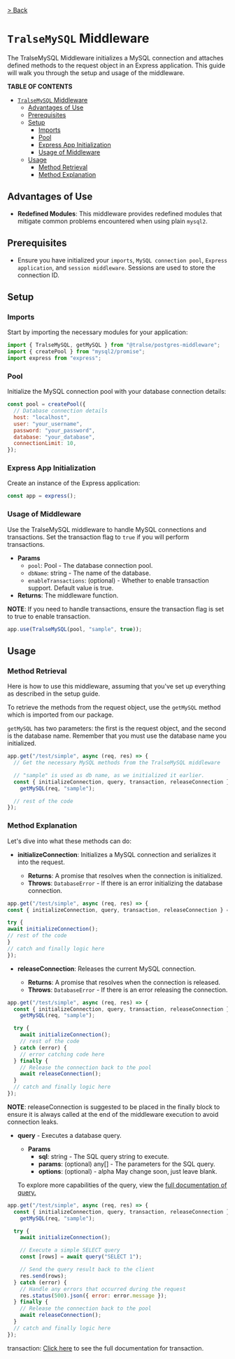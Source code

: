 [> Back](../README.md)

# `TralseMySQL` Middleware

The TralseMySQL Middleware initializes a MySQL connection and attaches defined methods to the request object in an Express application. This guide will walk you through the setup and usage of the middleware.

**TABLE OF CONTENTS**

- [`TralseMySQL` Middleware](#tralsemysql-middleware)
  - [Advantages of Use](#advantages-of-use)
  - [Prerequisites](#prerequisites)
  - [Setup](#setup)
    - [Imports](#imports)
    - [Pool](#pool)
    - [Express App Initialization](#express-app-initialization)
    - [Usage of Middleware](#usage-of-middleware)
  - [Usage](#usage)
    - [Method Retrieval](#method-retrieval)
    - [Method Explanation](#method-explanation)

## Advantages of Use

- **Redefined Modules**: This middleware provides redefined modules that mitigate common problems encountered when using plain `mysql2`.

## Prerequisites

- Ensure you have initialized your `imports`, `MySQL connection pool`, `Express application`, and `session middleware`. Sessions are used to store the connection ID.

## Setup

### Imports

Start by importing the necessary modules for your application:

```javascript
import { TralseMySQL, getMySQL } from "@tralse/postgres-middleware";
import { createPool } from "mysql2/promise";
import express from "express";
```

### Pool

Initialize the MySQL connection pool with your database connection details:

```javascript
const pool = createPool({
  // Database connection details
  host: "localhost",
  user: "your_username",
  password: "your_password",
  database: "your_database",
  connectionLimit: 10,
});
```

### Express App Initialization

Create an instance of the Express application:

```javascript
const app = express();
```

### Usage of Middleware

Use the TralseMySQL middleware to handle MySQL connections and transactions. Set the transaction flag to `true` if you will perform transactions.

- **Params**
  - `pool`: Pool - The database connection pool.
  - `dbName`: string - The name of the database.
  - `enableTransactions`: (optional) - Whether to enable transaction support. Default value is true.
- **Returns**: The middleware function.

**NOTE**: If you need to handle transactions, ensure the transaction flag is set to true to enable transaction.

```javascript
app.use(TralseMySQL(pool, "sample", true));
```

## Usage

### Method Retrieval

Here is how to use this middleware, assuming that you've set up everything as described in the setup guide.

To retrieve the methods from the request object, use the `getMySQL` method which is imported from our package.

`getMySQL` has two parameters: the first is the request object, and the second is the database name. Remember that you must use the database name you initialized.

```javascript
app.get("/test/simple", async (req, res) => {
  // Get the necessary MySQL methods from the TralseMySQL middleware

  // "sample" is used as db name, as we initialized it earlier.
  const { initializeConnection, query, transaction, releaseConnection } =
    getMySQL(req, "sample");

  // rest of the code
});
```

### Method Explanation

Let's dive into what these methods can do:

- **initializeConnection**: Initializes a MySQL connection and serializes it into the request.

  - **Returns**: A promise that resolves when the connection is initialized.
  - **Throws**: `DatabaseError` - If there is an error initializing the database connection.

```javascript
app.get("/test/simple", async (req, res) => {
const { initializeConnection, query, transaction, releaseConnection } = getMySQL(req, "sample");

try {
await initializeConnection();
// rest of the code
}
// catch and finally logic here
});
```

- **releaseConnection**: Releases the current MySQL connection.

  - **Returns**: A promise that resolves when the connection is released.
  - **Throws**: `DatabaseError` - If there is an error releasing the connection.

```javascript
app.get("/test/simple", async (req, res) => {
  const { initializeConnection, query, transaction, releaseConnection } =
    getMySQL(req, "sample");

  try {
    await initializeConnection();
    // rest of the code
  } catch (error) {
    // error catching code here
  } finally {
    // Release the connection back to the pool
    await releaseConnection();
  }
  // catch and finally logic here
});
```

**NOTE**: releaseConnection is suggested to be placed in the finally block to ensure it is always called at the end of the middleware execution to avoid connection leaks.

- **query** - Executes a database query.

  - **Params**
    - **sql**: string - The SQL query string to execute.
    - **params**: (optional) any[] - The parameters for the SQL query.
    - **options**: (optional) - alpha May change soon, just leave blank.

  To explore more capabilities of the query, view the [full documentation of query.](./QUERY.md)

```javascript
app.get("/test/simple", async (req, res) => {
  const { initializeConnection, query, transaction, releaseConnection } =
    getMySQL(req, "sample");

  try {
    await initializeConnection();

    // Execute a simple SELECT query
    const [rows] = await query("SELECT 1");

    // Send the query result back to the client
    res.send(rows);
  } catch (error) {
    // Handle any errors that occurred during the request
    res.status(500).json({ error: error.message });
  } finally {
    // Release the connection back to the pool
    await releaseConnection();
  }
  // catch and finally logic here
});
```

transaction: [Click here](./TRANSACTION.md) to see the full documentation for transaction.

